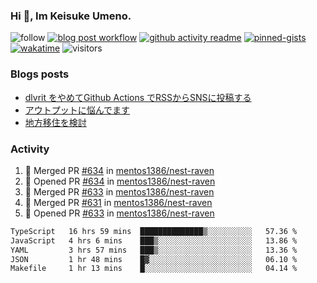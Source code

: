 ### Hi 👋, Im Keisuke Umeno.

<!--
**9renpoto/9renpoto** is a ✨ _special_ ✨ repository because its `README.md` (this file) appears on your GitHub profile.

Here are some ideas to get you started:

- 🔭 I’m currently working on ...
- 🌱 I’m currently learning ...
- 👯 I’m looking to collaborate on ...
- 🤔 I’m looking for help with ...
- 💬 Ask me about ...
- 📫 How to reach me: ...
- 😄 Pronouns: ...
- ⚡ Fun fact: ...
-->

![follow](https://img.shields.io/github/followers/9renpoto?label=Follow&style=social)
[![blog post workflow](https://github.com/9renpoto/9renpoto/actions/workflows/blog.yml/badge.svg)](https://github.com/9renpoto/9renpoto/actions/workflows/blog.yml)
[![github activity readme](https://github.com/9renpoto/9renpoto/actions/workflows/activity.yml/badge.svg)](https://github.com/9renpoto/9renpoto/actions/workflows/activity.yml)
[![pinned-gists](https://github.com/9renpoto/9renpoto/actions/workflows/pin-gist.yml/badge.svg)](https://github.com/9renpoto/9renpoto/actions/workflows/pin-gist.yml)
[![wakatime](https://github.com/9renpoto/9renpoto/actions/workflows/waka-readme-status.yml/badge.svg)](https://github.com/9renpoto/9renpoto/actions/workflows/waka-readme-status.yml)
![visitors](https://komarev.com/ghpvc/?username=9renpoto&label=Profile%20views&color=0e75b6&style=flat)

### Blogs posts

<!-- BLOG-POST-LIST:START -->
- [dlvrit をやめてGithub Actions でRSSからSNSに投稿する](https://9renpoto.win/entry/2023/11/12/dlvrit-to-gh-actions)
- [アウトプットに悩んでます](https://9renpoto.win/entry/2023/11/11/technology-to-limit-input)
- [地方移住を検討](https://9renpoto.win/entry/2023/09/09/migration-plan)
<!-- BLOG-POST-LIST:END -->

### Activity

<!--START_SECTION:activity-->
1. 🎉 Merged PR [#634](https://github.com/mentos1386/nest-raven/pull/634) in [mentos1386/nest-raven](https://github.com/mentos1386/nest-raven)
2. 💪 Opened PR [#634](https://github.com/mentos1386/nest-raven/pull/634) in [mentos1386/nest-raven](https://github.com/mentos1386/nest-raven)
3. 🎉 Merged PR [#633](https://github.com/mentos1386/nest-raven/pull/633) in [mentos1386/nest-raven](https://github.com/mentos1386/nest-raven)
4. 🎉 Merged PR [#631](https://github.com/mentos1386/nest-raven/pull/631) in [mentos1386/nest-raven](https://github.com/mentos1386/nest-raven)
5. 💪 Opened PR [#633](https://github.com/mentos1386/nest-raven/pull/633) in [mentos1386/nest-raven](https://github.com/mentos1386/nest-raven)
<!--END_SECTION:activity-->

<!--START_SECTION:waka-->

```txt
TypeScript   16 hrs 59 mins  ██████████████▒░░░░░░░░░░   57.36 %
JavaScript   4 hrs 6 mins    ███▒░░░░░░░░░░░░░░░░░░░░░   13.86 %
YAML         3 hrs 57 mins   ███▒░░░░░░░░░░░░░░░░░░░░░   13.36 %
JSON         1 hr 48 mins    █▓░░░░░░░░░░░░░░░░░░░░░░░   06.10 %
Makefile     1 hr 13 mins    █░░░░░░░░░░░░░░░░░░░░░░░░   04.14 %
```

<!--END_SECTION:waka-->
